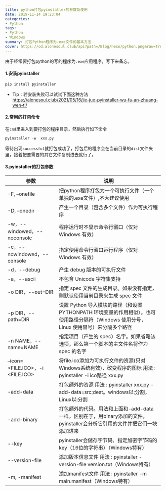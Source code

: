 ```yaml
---
title: python打包pyinstaller的参数及使用
date: 2019-11-14 19:23:04
categories: 
- Python
tags:
- Python
- Windows
summary: 打包Python程序为.exe文件的基本方法
cover: https://od.alonesoul.club/api?path=/Blog/hexo/python.png&raw=true
---
```

由于经常要打包python的写的程序为`.exe`应用程序，写下来备忘。

#### 1.安装pyinstaller
 ```python
 pip install pyinstaller
 ```

- Tip：若安装失败可以试试下面这种方法
 <https://alonesoul.club/2021/05/16/jie-jue-pyinstaller-wu-fa-an-zhuang-wen-ti/>

#### 2.常用的打包命令
在`cmd`里进入到要打包的程序目录，然后执行如下命令
 ```python
 pyinstaller -w  xxx.py
 ```
等待出现`successful`就打包成功了，打包后的程序会在当前目录的`dist`文件夹里，接着把要需要的其它文件复制进去就行了。

#### 3.pyinstaller的打包参数
|参数| 说明 |
|--|--|
|-F, –onefile |把python程序打包为一个可执行文件（一个单独的.exe文件）,不大建议使用  |
|-D, –onedir|产生一个目录（包含多个文件）作为可执行程序|
|-w，--windowed，--noconsolc|程序运行时不显示命令行窗口（仅对 Windows 有效）|
|-c，--nowindowed，--console|指定使用命令行窗口运行程序（仅对 Windows 有效）|
|-d，--debug|产生 debug 版本的可执行文件|
|-a，--ascii|不包含 Unicode 字符集支持|
|-o DIR，--out=DIR|指定 spec 文件的生成目录。如果没有指定，则默认使用当前目录来生成 spec 文件|
|-p DIR，--path=DIR|设置 Python 导入模块的路径（和设置 PYTHONPATH 环境变量的作用相似）。也可使用路径分隔符（Windows 使用分号，Linux 使用冒号）来分隔多个路径|
|-n NAME，--name=NAME|指定项目（产生的 spec）名字。如果省略该选项，那么第一个脚本的主文件名将作为 spec 的名字|
|–icon=<FILE.ICO>，-i <FILE.ICO>|将file.ico添加为可执行文件的资源(只对Windows系统有效)，改变程序的图标  用法 : pyinstaller -i  ico路径 xxx.py|
|-add-data|打包额外的资源 用法 : pyinstaller xxx.py -add-data=src;dest。windows以;分割，Linux以:分割|
|-add-binary|打包额外的代码。用法和上面和-add-data一样，区别在于，用binary添加的文件，pyinstaller会分析它引用的文件并把它们一块添加进来|
|--key|pyinstaller会储存字节码，指定加密字节码的key（16位的字符串）（Windows特有）|
|--version-file|添加版本信息文件 用法 : pyinstaller -version-file version.txt（Windows特有）|
|-m, -manifest|添加manifest文件 用法 : pyinstaller -m main.manifest（Windows特有）|